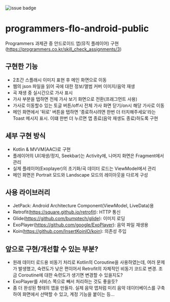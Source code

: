 ![issue badge](https://img.shields.io/github/license/kong0512/programmers-flo-android-public)

# programmers-flo-android-public
Programmers 과제관 중 안드로이드 앱(뮤직 플레이어) 구현(https://programmers.co.kr/skill_check_assignments/3)

## 구현한 기능
 - 2초간 스플래시 이미지 표현 후 메인 화면으로 이동
 - 웹의 json 파일을 읽어 곡에 대한 정보/앨범 커버 이미지/음악 재생
 - 곡 재생 중 실시간으로 가사 표시
 - 가사 부분을 탭하면 전체 가사 보기 화면으로 전환(프래그먼트 사용)
 - 가사로 이동할수 있는 토글 버튼/off시 전체 가사 화면 닫기/on시 해당 가사로 이동
 - 메인 화면에서 '뒤로' 버튼을 탭하면 '종료하시려면 한번 더 터치해주세요'라는 Toast 메시지 표시. 이떄 한번 더 누르면 앱 종료(음악 재생도 종료)하도록 구현
 
## 세부 구현 방식
 - Kotlin & MVVM(AAC)로 구현
 - 플레이어의 UI(재생/정지, Seekbar)는 Activity에, 나머지 화면은 Fragment에서 관리
 - 실제 플레이어(Exoplayer)의 초기화/곡 데이터 로드는 ViewModel에서 관리
 - 메인 화면은 Portrait 모드와 Landscape 모드의 레이아웃을 다르게 구성
 
## 사용 라이브러리
 - JetPack: Android Architecture Component(ViewModel, LiveData)용
 - Retrofit(https://square.github.io/retrofit): HTTP 통신
 - Glide(https://github.com/bumptech/glide): 이미지 로딩
 - ExoPlayer(https://github.com/google/ExoPlayer): 음악 파일 재생용
 - Koin(https://github.com/InsertKoinIO/koin): 의존성 주입
 
## 앞으로 구현/개선할 수 있는 부분?
 - 원래 데이터 로드용 비동기 처리로 Kotlin의 Coroutine을 사용하였는데, 여러 문제가 발생했고, 숙련도가 낮은 편이어서 Retrofit의 자체적인 비동기 코드로 변경. 조금 Coroutine에 대한 숙련도가 생기면 변경할 수 있을지도?
 - ExoPlayer를 서비스 쪽으로 빼서 처리하는 것도 좋을듯?
 - 좀 더 완성된 형태의 앱을 만들자. 실제 음악 앱처럼 미리 음악 데이터베이스를 구축하여 화면에서 선택할 수 있고, 계정 기능을 붙이는 등...
